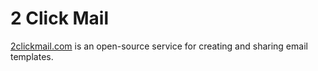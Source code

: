 # 2 Click Mail

[2clickmail.com](https://2clickmail.com) is an open-source service for creating and sharing email templates.

